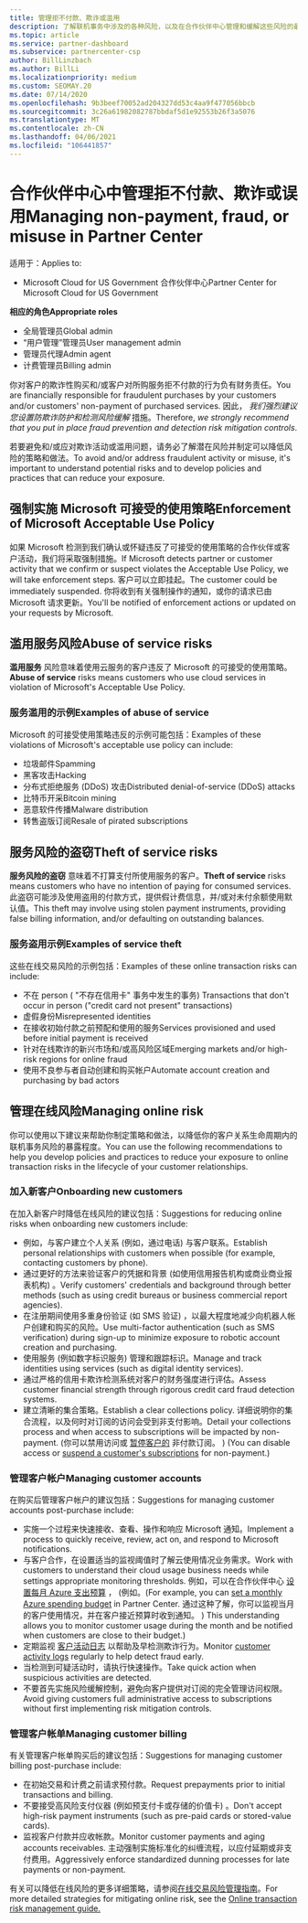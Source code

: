 ```yaml
---
title: 管理拒不付款、欺诈或滥用
description: 了解联机事务中涉及的各种风险，以及在合作伙伴中心管理和缓解这些风险的最佳实践。
ms.topic: article
ms.service: partner-dashboard
ms.subservice: partnercenter-csp
author: BillLinzbach
ms.author: BillLi
ms.localizationpriority: medium
ms.custom: SEOMAY.20
ms.date: 07/14/2020
ms.openlocfilehash: 9b3beef70052ad204327dd53c4aa9f477056bbcb
ms.sourcegitcommit: 3c26a61982082787bbdaf5d1e92553b26f3a5076
ms.translationtype: MT
ms.contentlocale: zh-CN
ms.lasthandoff: 04/06/2021
ms.locfileid: "106441857"
---
```

# <a name="managing-non-payment-fraud-or-misuse-in-partner-center"></a><span data-ttu-id="d2ae7-103">合作伙伴中心中管理拒不付款、欺诈或误用</span><span class="sxs-lookup"><span data-stu-id="d2ae7-103">Managing non-payment, fraud, or misuse in Partner Center</span></span>

<span data-ttu-id="d2ae7-104">适用于：</span><span class="sxs-lookup"><span data-stu-id="d2ae7-104">Applies to:</span></span>

- <span data-ttu-id="d2ae7-105">Microsoft Cloud for US Government 合作伙伴中心</span><span class="sxs-lookup"><span data-stu-id="d2ae7-105">Partner Center for Microsoft Cloud for US Government</span></span>

<span data-ttu-id="d2ae7-106">**相应的角色**</span><span class="sxs-lookup"><span data-stu-id="d2ae7-106">**Appropriate roles**</span></span>

- <span data-ttu-id="d2ae7-107">全局管理员</span><span class="sxs-lookup"><span data-stu-id="d2ae7-107">Global admin</span></span>
- <span data-ttu-id="d2ae7-108">“用户管理”管理员</span><span class="sxs-lookup"><span data-stu-id="d2ae7-108">User management admin</span></span>
- <span data-ttu-id="d2ae7-109">管理员代理</span><span class="sxs-lookup"><span data-stu-id="d2ae7-109">Admin agent</span></span>
- <span data-ttu-id="d2ae7-110">计费管理员</span><span class="sxs-lookup"><span data-stu-id="d2ae7-110">Billing admin</span></span>

<span data-ttu-id="d2ae7-111">你对客户的欺诈性购买和/或客户对所购服务拒不付款的行为负有财务责任。</span><span class="sxs-lookup"><span data-stu-id="d2ae7-111">You are financially responsible for fraudulent purchases by your customers and/or customers' non-payment of purchased services.</span></span> <span data-ttu-id="d2ae7-112">因此， *我们强烈建议您设置防欺诈防护和检测风险缓解* 措施。</span><span class="sxs-lookup"><span data-stu-id="d2ae7-112">Therefore, *we strongly recommend that you put in place fraud prevention and detection risk mitigation controls*.</span></span>

<span data-ttu-id="d2ae7-113">若要避免和/或应对欺诈活动或滥用问题，请务必了解潜在风险并制定可以降低风险的策略和做法。</span><span class="sxs-lookup"><span data-stu-id="d2ae7-113">To avoid and/or address fraudulent activity or misuse, it's important to understand potential risks and to develop policies and practices that can reduce your exposure.</span></span>

## <a name="enforcement-of-microsoft-acceptable-use-policy"></a><span data-ttu-id="d2ae7-114">强制实施 Microsoft 可接受的使用策略</span><span class="sxs-lookup"><span data-stu-id="d2ae7-114">Enforcement of Microsoft Acceptable Use Policy</span></span>

<span data-ttu-id="d2ae7-115">如果 Microsoft 检测到我们确认或怀疑违反了可接受的使用策略的合作伙伴或客户活动，我们将采取强制措施。</span><span class="sxs-lookup"><span data-stu-id="d2ae7-115">If Microsoft detects partner or customer activity that we confirm or suspect violates the Acceptable Use Policy, we will take enforcement steps.</span></span> <span data-ttu-id="d2ae7-116">客户可以立即挂起。</span><span class="sxs-lookup"><span data-stu-id="d2ae7-116">The customer could be immediately suspended.</span></span> <span data-ttu-id="d2ae7-117">你将收到有关强制操作的通知，或你的请求已由 Microsoft 请求更新。</span><span class="sxs-lookup"><span data-stu-id="d2ae7-117">You'll be notified of enforcement actions or updated on your requests by Microsoft.</span></span>

## <a name="abuse-of-service-risks"></a><span data-ttu-id="d2ae7-118">滥用服务风险</span><span class="sxs-lookup"><span data-stu-id="d2ae7-118">Abuse of service risks</span></span>

<span data-ttu-id="d2ae7-119">**滥用服务** 风险意味着使用云服务的客户违反了 Microsoft 的可接受的使用策略。</span><span class="sxs-lookup"><span data-stu-id="d2ae7-119">**Abuse of service** risks means customers who use cloud services in violation of Microsoft's Acceptable Use Policy.</span></span>

### <a name="examples-of-abuse-of-service"></a><span data-ttu-id="d2ae7-120">服务滥用的示例</span><span class="sxs-lookup"><span data-stu-id="d2ae7-120">Examples of abuse of service</span></span>

<span data-ttu-id="d2ae7-121">Microsoft 的可接受使用策略违反的示例可能包括：</span><span class="sxs-lookup"><span data-stu-id="d2ae7-121">Examples of these violations of Microsoft's acceptable use policy can include:</span></span>

- <span data-ttu-id="d2ae7-122">垃圾邮件</span><span class="sxs-lookup"><span data-stu-id="d2ae7-122">Spamming</span></span>
- <span data-ttu-id="d2ae7-123">黑客攻击</span><span class="sxs-lookup"><span data-stu-id="d2ae7-123">Hacking</span></span>
- <span data-ttu-id="d2ae7-124">分布式拒绝服务 (DDoS) 攻击</span><span class="sxs-lookup"><span data-stu-id="d2ae7-124">Distributed denial-of-service (DDoS) attacks</span></span>
- <span data-ttu-id="d2ae7-125">比特币开采</span><span class="sxs-lookup"><span data-stu-id="d2ae7-125">Bitcoin mining</span></span>
- <span data-ttu-id="d2ae7-126">恶意软件传播</span><span class="sxs-lookup"><span data-stu-id="d2ae7-126">Malware distribution</span></span>
- <span data-ttu-id="d2ae7-127">转售盗版订阅</span><span class="sxs-lookup"><span data-stu-id="d2ae7-127">Resale of pirated subscriptions</span></span>

## <a name="theft-of-service-risks"></a><span data-ttu-id="d2ae7-128">服务风险的盗窃</span><span class="sxs-lookup"><span data-stu-id="d2ae7-128">Theft of service risks</span></span>

<span data-ttu-id="d2ae7-129">**服务风险的盗窃** 意味着不打算支付所使用服务的客户。</span><span class="sxs-lookup"><span data-stu-id="d2ae7-129">**Theft of service** risks means customers who have no intention of paying for consumed services.</span></span> <span data-ttu-id="d2ae7-130">此盗窃可能涉及使用盗用的付款方式，提供假计费信息，并/或对未付余额使用默认值。</span><span class="sxs-lookup"><span data-stu-id="d2ae7-130">This theft may involve using stolen payment instruments, providing false billing information, and/or defaulting on outstanding balances.</span></span>

### <a name="examples-of-service-theft"></a><span data-ttu-id="d2ae7-131">服务盗用示例</span><span class="sxs-lookup"><span data-stu-id="d2ae7-131">Examples of service theft</span></span>

<span data-ttu-id="d2ae7-132">这些在线交易风险的示例包括：</span><span class="sxs-lookup"><span data-stu-id="d2ae7-132">Examples of these online transaction risks can include:</span></span>

- <span data-ttu-id="d2ae7-133">不在 person ( "不存在信用卡" 事务中发生的事务) </span><span class="sxs-lookup"><span data-stu-id="d2ae7-133">Transactions that don't occur in person ("credit card not present" transactions)</span></span>
- <span data-ttu-id="d2ae7-134">虚假身份</span><span class="sxs-lookup"><span data-stu-id="d2ae7-134">Misrepresented identities</span></span>
- <span data-ttu-id="d2ae7-135">在接收初始付款之前预配和使用的服务</span><span class="sxs-lookup"><span data-stu-id="d2ae7-135">Services provisioned and used before initial payment is received</span></span>
- <span data-ttu-id="d2ae7-136">针对在线欺诈的新兴市场和/或高风险区域</span><span class="sxs-lookup"><span data-stu-id="d2ae7-136">Emerging markets and/or high-risk regions for online fraud</span></span>
- <span data-ttu-id="d2ae7-137">使用不良参与者自动创建和购买帐户</span><span class="sxs-lookup"><span data-stu-id="d2ae7-137">Automate account creation and purchasing by bad actors</span></span>

## <a name="managing-online-risk"></a><span data-ttu-id="d2ae7-138">管理在线风险</span><span class="sxs-lookup"><span data-stu-id="d2ae7-138">Managing online risk</span></span>

<span data-ttu-id="d2ae7-139">你可以使用以下建议来帮助你制定策略和做法，以降低你的客户关系生命周期内的联机事务风险的暴露程度。</span><span class="sxs-lookup"><span data-stu-id="d2ae7-139">You can use the following recommendations to help you develop policies and practices to reduce your exposure to online transaction risks in the lifecycle of your customer relationships.</span></span>

### <a name="onboarding-new-customers"></a><span data-ttu-id="d2ae7-140">加入新客户</span><span class="sxs-lookup"><span data-stu-id="d2ae7-140">Onboarding new customers</span></span>

<span data-ttu-id="d2ae7-141">在加入新客户时降低在线风险的建议包括：</span><span class="sxs-lookup"><span data-stu-id="d2ae7-141">Suggestions for reducing online risks when onboarding new customers include:</span></span>

- <span data-ttu-id="d2ae7-142">例如，与客户建立个人关系 (例如，通过电话) 与客户联系。</span><span class="sxs-lookup"><span data-stu-id="d2ae7-142">Establish personal relationships with customers when possible (for example, contacting customers by phone).</span></span>
- <span data-ttu-id="d2ae7-143">通过更好的方法来验证客户的凭据和背景 (如使用信用报告机构或商业商业报表机构) 。</span><span class="sxs-lookup"><span data-stu-id="d2ae7-143">Verify customers' credentials and background through better methods (such as using credit bureaus or business commercial report agencies).</span></span>
- <span data-ttu-id="d2ae7-144">在注册期间使用多重身份验证 (如 SMS 验证) ，以最大程度地减少向机器人帐户创建和购买的风险。</span><span class="sxs-lookup"><span data-stu-id="d2ae7-144">Use multi-factor authentication (such as SMS verification) during sign-up to minimize exposure to robotic account creation and purchasing.</span></span>
- <span data-ttu-id="d2ae7-145">使用服务 (例如数字标识服务) 管理和跟踪标识。</span><span class="sxs-lookup"><span data-stu-id="d2ae7-145">Manage and track identities using services (such as digital identity services).</span></span>
- <span data-ttu-id="d2ae7-146">通过严格的信用卡欺诈检测系统对客户的财务强度进行评估。</span><span class="sxs-lookup"><span data-stu-id="d2ae7-146">Assess customer financial strength through rigorous credit card fraud detection systems.</span></span>
- <span data-ttu-id="d2ae7-147">建立清晰的集合策略。</span><span class="sxs-lookup"><span data-stu-id="d2ae7-147">Establish a clear collections policy.</span></span> <span data-ttu-id="d2ae7-148">详细说明你的集合流程，以及何时对订阅的访问会受到非支付影响。</span><span class="sxs-lookup"><span data-stu-id="d2ae7-148">Detail your collections process and when access to subscriptions will be impacted by non-payment.</span></span> <span data-ttu-id="d2ae7-149"> (你可以禁用访问或 [暂停客户的](create-a-new-subscription.md#suspend-a-subscription) 非付款订阅。 ) </span><span class="sxs-lookup"><span data-stu-id="d2ae7-149">(You can disable access or [suspend a customer's subscriptions](create-a-new-subscription.md#suspend-a-subscription) for non-payment.)</span></span>

### <a name="managing-customer-accounts"></a><span data-ttu-id="d2ae7-150">管理客户帐户</span><span class="sxs-lookup"><span data-stu-id="d2ae7-150">Managing customer accounts</span></span>

<span data-ttu-id="d2ae7-151">在购买后管理客户帐户的建议包括：</span><span class="sxs-lookup"><span data-stu-id="d2ae7-151">Suggestions for managing customer accounts post-purchase include:</span></span>

- <span data-ttu-id="d2ae7-152">实施一个过程来快速接收、查看、操作和响应 Microsoft 通知。</span><span class="sxs-lookup"><span data-stu-id="d2ae7-152">Implement a process to quickly receive, review, act on, and respond to Microsoft notifications.</span></span>
- <span data-ttu-id="d2ae7-153">与客户合作，在设置适当的监视阈值时了解云使用情况业务需求。</span><span class="sxs-lookup"><span data-stu-id="d2ae7-153">Work with customers to understand their cloud usage business needs while settings appropriate monitoring thresholds.</span></span> <span data-ttu-id="d2ae7-154">例如，可以在合作伙伴中心 [设置每月 Azure 支出预算](set-an-azure-spending-budget-for-your-customers.md) ， (例如。</span><span class="sxs-lookup"><span data-stu-id="d2ae7-154">(For example, you can [set a monthly Azure spending budget](set-an-azure-spending-budget-for-your-customers.md) in Partner Center.</span></span> <span data-ttu-id="d2ae7-155">通过这种了解，你可以监视当月的客户使用情况，并在客户接近预算时收到通知。 ) </span><span class="sxs-lookup"><span data-stu-id="d2ae7-155">This understanding allows you to monitor customer usage during the month and be notified when customers are close to their budget.)</span></span>
- <span data-ttu-id="d2ae7-156">定期监视 [客户活动日志](activity-logs.md) 以帮助及早检测欺诈行为。</span><span class="sxs-lookup"><span data-stu-id="d2ae7-156">Monitor [customer activity logs](activity-logs.md) regularly to help detect fraud early.</span></span>
- <span data-ttu-id="d2ae7-157">当检测到可疑活动时，请执行快速操作。</span><span class="sxs-lookup"><span data-stu-id="d2ae7-157">Take quick action when suspicious activities are detected.</span></span>
- <span data-ttu-id="d2ae7-158">不要首先实施风险缓解控制，避免向客户提供对订阅的完全管理访问权限。</span><span class="sxs-lookup"><span data-stu-id="d2ae7-158">Avoid giving customers full administrative access to subscriptions without first implementing risk mitigation controls.</span></span>

### <a name="managing-customer-billing"></a><span data-ttu-id="d2ae7-159">管理客户帐单</span><span class="sxs-lookup"><span data-stu-id="d2ae7-159">Managing customer billing</span></span>

<span data-ttu-id="d2ae7-160">有关管理客户帐单购买后的建议包括：</span><span class="sxs-lookup"><span data-stu-id="d2ae7-160">Suggestions for managing customer billing post-purchase include:</span></span>

- <span data-ttu-id="d2ae7-161">在初始交易和计费之前请求预付款。</span><span class="sxs-lookup"><span data-stu-id="d2ae7-161">Request prepayments prior to initial transactions and billing.</span></span>
- <span data-ttu-id="d2ae7-162">不要接受高风险支付仪器 (例如预支付卡或存储的价值卡) 。</span><span class="sxs-lookup"><span data-stu-id="d2ae7-162">Don't accept high-risk payment instruments (such as pre-paid cards or stored-value cards).</span></span>
- <span data-ttu-id="d2ae7-163">监视客户付款并应收帐款。</span><span class="sxs-lookup"><span data-stu-id="d2ae7-163">Monitor customer payments and aging accounts receivables.</span></span> <span data-ttu-id="d2ae7-164">主动强制实施标准化的纠缠流程，以应付延期或非支付费用。</span><span class="sxs-lookup"><span data-stu-id="d2ae7-164">Aggressively enforce standardized dunning processes for late payments or non-payment.</span></span>

<span data-ttu-id="d2ae7-165">有关可以降低在线风险的更多详细策略，请参阅[在线交易风险管理指南](https://query.prod.cms.rt.microsoft.com/cms/api/am/binary/RE4Bhtt)。</span><span class="sxs-lookup"><span data-stu-id="d2ae7-165">For more detailed strategies for mitigating online risk, see the [Online transaction risk management guide.](https://query.prod.cms.rt.microsoft.com/cms/api/am/binary/RE4Bhtt)</span></span>
